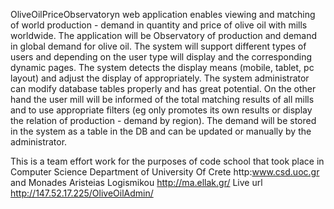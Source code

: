 OliveOilPriceObservatoryn web application enables viewing and matching of world production - demand in quantity and price of olive oil with mills worldwide. The application will be Observatory of production and demand in global demand for olive oil. The system will support different types of users and depending on the user type will display and the corresponding dynamic pages. The system detects the display means (mobile, tablet, pc layout) and adjust the display of appropriately. The system administrator can modify database tables properly and has great potential. On the other hand the user mill will be informed of the total matching results of all mills and to use appropriate filters (eg only promotes its own results or display the relation of production - demand by region). The demand will be stored in the system as a table in the DB and can be updated or manually by the administrator.

This is a team effort work for the purposes of code school that took place in Computer Science Department of University Of Crete
http:www.csd.uoc.gr and Monades Aristeias Logismikou http://ma.ellak.gr/
Live url http://147.52.17.225/OliveOilAdmin/
